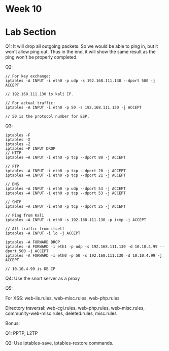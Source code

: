 # Week 10

# Lab Section

Q1: It will drop all outgoing packets. So we would be able to ping in, but it won't allow ping out. Thus in the end, it will show the same result as the ping won't be properly completed.

Q2:
```
// For key exchange:
iptables -A INPUT -i eth0 -p udp -s 192.168.111.130 --dport 500 -j ACCEPT

// 192.168.111.130 is kali IP.

// For actual traffic:
iptables -A INPUT -i eth0 -p 50 -s 192.168.111.130 -j ACCEPT

// 50 is the protocol number for ESP.
```

Q3:
```
iptables -F
iptables -X
iptables -Z
iptables –P INPUT DROP
// HTTP
iptables –A INPUT -i eth0 -p tcp --dport 80 -j ACCEPT

// FTP
iptables –A INPUT -i eth0 -p tcp --dport 20 -j ACCEPT
iptables –A INPUT -i eth0 -p tcp --dport 21 -j ACCEPT

// DNS
iptables –A INPUT -i eth0 -p udp --dport 53 -j ACCEPT
iptables –A INPUT -i eth0 -p tcp --dport 53 -j ACCEPT

// SMTP
iptables –A INPUT -i eth0 -p tcp --dport 25 -j ACCEPT

// Ping from Kali
iptables –A INPUT -i eth0 -s 192.168.111.130 -p icmp -j ACCEPT

// All traffic from itself
iptables -A INPUT -i lo -j ACCEPT

iptables -A FORWARD DROP
iptables -A FORWARD -i eth1 -p udp -s 192.168.111.130 -d 10.10.4.99 --dport 500 -j ACCEPT
iptables -A FORWARD -i eth0 -p 50 -s 192.168.111.130 -d 10.10.4.99 -j ACCEPT

// 10.10.4.99 is DB IP
```

Q4: Use the snort server as a proxy

Q5:

For XSS:
web-iis.rules, web-misc.rules, web-php.rules

Directory traversal:
web-cgi.rules, web-php.rules, web-misc.rules, community-web-misc.rules, deleted.rules, misc.rules

Bonus:

Q1: PPTP, L2TP

Q2: Use iptables-save, iptables-restore commands.

